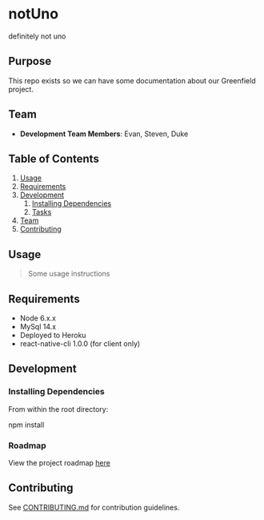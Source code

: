 # notUno
definitely not uno

## Purpose
This repo exists so we can have some documentation about our Greenfield project.

## Team

  - __Development Team Members__: Evan, Steven, Duke

## Table of Contents

1. [Usage](#Usage)
1. [Requirements](#requirements)
1. [Development](#development)
    1. [Installing Dependencies](#installing-dependencies)
    1. [Tasks](#tasks)
1. [Team](#team)
1. [Contributing](#contributing)

## Usage

> Some usage instructions

## Requirements

- Node 6.x.x
- MySql 14.x
- Deployed to Heroku
- react-native-cli 1.0.0 (for client only)

## Development

### Installing Dependencies

From within the root directory:

npm install


### Roadmap

View the project roadmap [here](LINK_TO_PROJECT_ISSUES)


## Contributing

See [CONTRIBUTING.md](https://github.com/unexpected-lion/ourglass/blob/master/contributing.md) for contribution guidelines.
